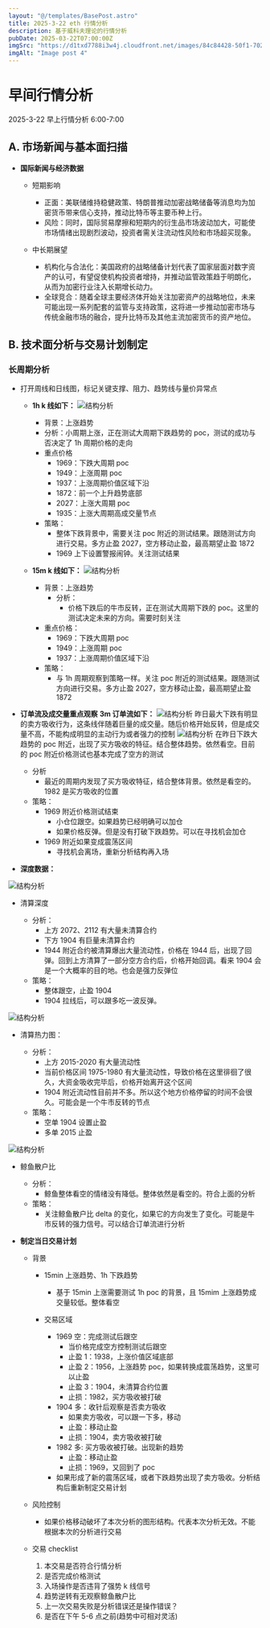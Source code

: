 ```yaml
---
layout: "@/templates/BasePost.astro"
title: 2025-3-22 eth 行情分析
description: 基于威科夫理论的行情分析
pubDate: 2025-03-22T07:00:00Z
imgSrc: "https://d1txd7788i3w4j.cloudfront.net/images/84c84428-50f1-7025-b778-548a97e9da87/2025-03-21/1742598642096-tradingview15m.jpg"
imgAlt: "Image post 4"
---
```


# 早间行情分析

2025-3-22 早上行情分析 6:00-7:00

## A. 市场新闻与基本面扫描

- **国际新闻与经济数据**

  - 短期影响

    - 正面：美联储维持稳健政策、特朗普推动加密战略储备等消息均为加密货币带来信心支持，推动比特币等主要币种上行。
    - 风险：同时，国际贸易摩擦和短期内的衍生品市场波动加大，可能使市场情绪出现剧烈波动，投资者需关注流动性风险和市场超买现象。

  - 中长期展望

    - 机构化与合法化：美国政府的战略储备计划代表了国家层面对数字资产的认可，有望促使机构投资者增持，并推动监管政策趋于明朗化，从而为加密行业注入长期增长动力。
    - 全球竞合：随着全球主要经济体开始关注加密资产的战略地位，未来可能出现一系列配套的监管与支持政策，这将进一步推动加密市场与传统金融市场的融合，提升比特币及其他主流加密货币的资产地位。

## B. 技术面分析与交易计划制定

### 长周期分析

- 打开周线和日线图，标记关键支撑、阻力、趋势线与量价异常点

  - **1h k 线如下：**
    ![结构分析](https://d1txd7788i3w4j.cloudfront.net/images/84c84428-50f1-7025-b778-548a97e9da87/2025-03-21/1742598640286-tradingview1h.jpg)

    - 背景：上涨趋势
    - 分析：小周期上涨，正在测试大周期下跌趋势的 poc，测试的成功与否决定了 1h 周期价格的走向
    - 重点价格
      - 1969：下跌大周期 poc
      - 1949：上涨周期 poc
      - 1937：上涨周期价值区域下沿
      - 1872：前一个上升趋势底部
      - 2027：上涨大周期 poc
      - 1935：上涨大周期高成交量节点
    - 策略：
      - 整体下跌背景中，需要关注 poc 附近的测试结果。跟随测试方向进行交易。多方止盈 2027，空方移动止盈，最高期望止盈 1872
      - 1969 上下设置警报闹钟。关注测试结果

  - **15m k 线如下：**
    ![结构分析](https://d1txd7788i3w4j.cloudfront.net/images/84c84428-50f1-7025-b778-548a97e9da87/2025-03-21/1742598642096-tradingview15m.jpg)
    - 背景：上涨趋势
      - 分析：
        - 价格下跌后的牛市反转，正在测试大周期下跌的 poc。这里的测试决定未来的方向。需要时刻关注
    - 重点价格：
      - 1969：下跌大周期 poc
      - 1949：上涨周期 poc
      - 1937：上涨周期价值区域下沿
    - 策略：
      - 与 1h 周期观察到策略一样。关注 poc 附近的测试结果。跟随测试方向进行交易。多方止盈 2027，空方移动止盈，最高期望止盈 1872

- **订单流及成交量重点观察**
  **3m 订单流如下：**
  ![结构分析](https://d1txd7788i3w4j.cloudfront.net/images/84c84428-50f1-7025-b778-548a97e9da87/2025-03-21/1742598640203-tradinglite3m.jpg)
  昨日最大下跌有明显的卖方吸收行为，这条线伴随着巨量的成交量。随后价格开始反转，但是成交量不高，不能构成明显的主动行为或者强力的控制
  ![结构分析](https://d1txd7788i3w4j.cloudfront.net/images/84c84428-50f1-7025-b778-548a97e9da87/2025-03-21/1742598639820-tradinglite3m-2.jpg)
  在昨日下跌大趋势的 poc 附近，出现了买方吸收的特征。结合整体趋势。依然看空。目前的 poc 附近价格测试也基本完成了空方的测试

  - 分析
    - 最近的周期内发现了买方吸收特征，结合整体背景。依然是看空的。1982 是买方吸收的位置
  - 策略：
    - 1969 附近价格测试结束
      - 小仓位跟空。如果趋势已经明确可以加仓
      - 如果价格反弹。但是没有打破下跌趋势。可以在寻找机会加仓
    - 1969 附近如果变成震荡区间
      - 寻找机会离场，重新分析结构再入场

- **深度数据：**

![结构分析](https://d1txd7788i3w4j.cloudfront.net/images/84c84428-50f1-7025-b778-548a97e9da87/2025-03-21/1742598637083-hyblock-liq-level.jpg)

- 清算深度

  - 分析：
    - 上方 2072、2112 有大量未清算合约
    - 下方 1904 有巨量未清算合约
    - 1944 附近合约被清算爆出大量流动性，价格在 1944 后，出现了回弹。回到上方清算了一部分空方合约后，价格开始回调。看来 1904 会是一个大概率的目的地。也会是强力反弹位
  - 策略：
    - 整体跟空，止盈 1904
    - 1904 拉线后，可以跟多吃一波反弹。

![结构分析](https://d1txd7788i3w4j.cloudfront.net/images/84c84428-50f1-7025-b778-548a97e9da87/2025-03-21/1742598637327-hyblock-liq-heap.jpg)

- 清算热力图：

  - 分析：
    - 上方 2015-2020 有大量流动性
    - 当前价格区间 1975-1980 有大量流动性，导致价格在这里徘徊了很久，大资金吸收完毕后，价格开始离开这个区间
    - 1904 附近流动性目前并不多。所以这个地方价格停留的时间不会很久。可能会是一个牛市反转的节点
  - 策略：
    - 空单 1904 设置止盈
    - 多单 2015 止盈

![结构分析](https://d1txd7788i3w4j.cloudfront.net/images/84c84428-50f1-7025-b778-548a97e9da87/2025-03-21/1742598637311-hyblock-wr.jpg)

- 鲸鱼散户比

  - 分析：
    - 鲸鱼整体看空的情绪没有降低。整体依然是看空的。符合上面的分析
  - 策略：
    - 关注鲸鱼散户比 delta 的变化，如果它的方向发生了变化。可能是牛市反转的强力信号。可以结合订单流进行分析

- **制定当日交易计划**

  - 背景

    - 15min 上涨趋势、1h 下跌趋势
      - 基于 15min 上涨需要测试 1h poc 的背景，且 15mim 上涨趋势成交量较低。整体看空
    - 交易区域

      - 1969 空：完成测试后跟空
        - 当价格完成空方控制测试后跟空
        - 止盈 1：1938，上涨价值区域底部
        - 止盈 2：1956，上涨趋势 poc，如果转换成震荡趋势，这里可以止盈
        - 止盈 3：1904，未清算合约位置
        - 止损：1982，买方吸收被打破
      - 1904 多：收针后观察是否卖方吸收
        - 如果卖方吸收，可以跟一下多，移动
        - 止盈：移动止盈
        - 止损：1904，卖方吸收被打破
      - 1982 多: 买方吸收被打破。出现新的趋势
        - 止盈：移动止盈
        - 止损：1969，又回到了 poc
      - 如果形成了新的震荡区域，或者下跌趋势出现了卖方吸收。分析结构后重新制定交易计划

  - 风险控制
    - 如果价格移动破坏了本次分析的图形结构。代表本次分析无效。不能根据本次的分析进行交易
  - 交易 checklist
    1. 本交易是否符合行情分析
    2. 是否完成价格测试
    3. 入场操作是否违背了强势 k 线信号
    4. 趋势逆转有无观察鲸鱼散户比
    5. 上一次交易失败是分析错误还是操作错误？
    6. 是否在下午 5-6 点之前(趋势中可相对灵活)
